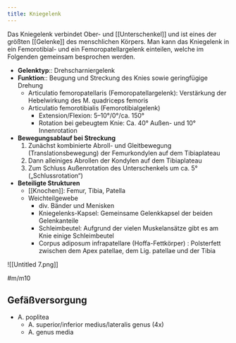 ```yaml
---
title: Kniegelenk
---
```

Das Kniegelenk  verbindet Ober- und [[Unterschenkel]] und ist eines der größten [[Gelenke]] des menschlichen Körpers. Man kann das Kniegelenk in ein Femorotibial- und ein Femoropatellargelenk einteilen, welche im Folgenden gemeinsam besprochen werden.

- **Gelenktyp**:: Drehscharniergelenk
- **Funktion**:: Beugung und Streckung des Knies sowie geringfügige Drehung
    - Articulatio femoropatellaris (Femoropatellargelenk): Verstärkung der Hebelwirkung des M. quadriceps femoris
    - Articulatio femorotibialis (Femorotibialgelenk)
        - Extension/Flexion: 5–10°/0°/ca. 150°
        - Rotation bei gebeugtem Knie: Ca. 40° Außen- und 10° Innenrotation
- **Bewegungsablauf bei Streckung**
    1. Zunächst kombinierte Abroll- und Gleitbewegung (Translationsbewegung) der Femurkondylen auf dem Tibiaplateau
    2. Dann alleiniges Abrollen der Kondylen auf dem Tibiaplateau
    3. Zum Schluss Außenrotation des Unterschenkels um ca. 5° („Schlussrotation“)
- **Beteiligte Strukturen**
    - [[Knochen]]: Femur, Tibia, Patella
    - Weichteilgewebe
        - div. Bänder und Menisken
        - Kniegelenks-Kapsel: Gemeinsame Gelenkkapsel der beiden Gelenkanteile
        - Schleimbeutel: Aufgrund der vielen Muskelansätze gibt es am Knie einige Schleimbeutel
        - Corpus adiposum infrapatellare (Hoffa-Fettkörper) : Polsterfett zwischen dem Apex patellae, dem Lig. patellae und der Tibia

![[Untitled 7.png]]

#m/m10

## Gefäßversorgung
- A. poplitea
	- A. superior/inferior medius/lateralis genus (4x)
	- A. genus media